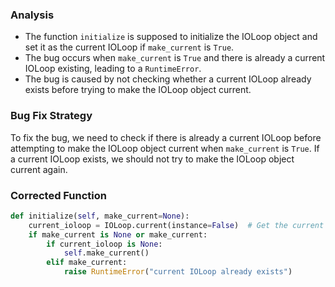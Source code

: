 ### Analysis
- The function `initialize` is supposed to initialize the IOLoop object and set it as the current IOLoop if `make_current` is `True`.
- The bug occurs when `make_current` is `True` and there is already a current IOLoop existing, leading to a `RuntimeError`.
- The bug is caused by not checking whether a current IOLoop already exists before trying to make the IOLoop object current.

### Bug Fix Strategy
To fix the bug, we need to check if there is already a current IOLoop before attempting to make the IOLoop object current when `make_current` is `True`. If a current IOLoop exists, we should not try to make the IOLoop object current again.

### Corrected Function
```python
def initialize(self, make_current=None):
    current_ioloop = IOLoop.current(instance=False)  # Get the current IOLoop
    if make_current is None or make_current:
        if current_ioloop is None:
            self.make_current()
        elif make_current:
            raise RuntimeError("current IOLoop already exists")
```